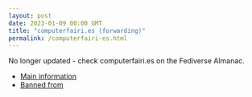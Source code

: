 ```yaml
---
layout: post
date: 2023-01-09 00:00 GMT
title: "computerfairi.es (forwarding)"
permalink: /computerfairi-es.html
---
```


No longer updated - check computerfairi.es on the Fediverse Almanac.

* [Main information](https://www.fediversealmanac.com/api/v1/instances/computerfairi.es)
* [Banned from](https://www.fediversealmanac.com/api/v1/instances/computerfairi.es/banned_from)

